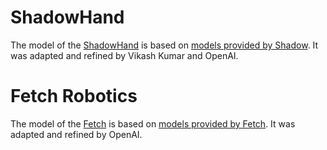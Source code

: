 # ShadowHand
The model of the [ShadowHand](https://www.shadowrobot.com/products/dexterous-hand/) is based on [models
provided by Shadow](https://github.com/shadow-robot/sr_common/tree/kinetic-devel/sr_description/hand/model).
It was adapted and refined by Vikash Kumar and OpenAI.

# Fetch Robotics
The model of the [Fetch](http://fetchrobotics.com/platforms-research-development/) is based on [models provided by Fetch](https://github.com/fetchrobotics/fetch_ros/tree/indigo-devel/fetch_description).
It was adapted and refined by OpenAI.
